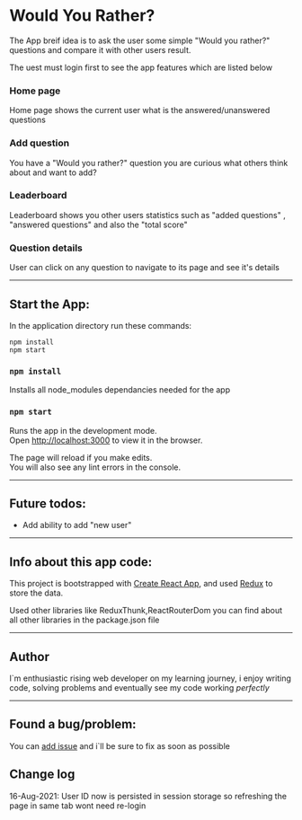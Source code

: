 # Would You Rather?

The App breif idea is to ask the user some simple "Would you rather?" questions and compare it with other users result.

The uest must login first to see the app features which are listed below

### Home page

Home page shows the current user what is the answered/unanswered questions

### Add question

You have a "Would you rather?" question you are curious what others think about and want to add?

### Leaderboard

Leaderboard shows you other users statistics such as "added questions" , "answered questions" and also the "total score"

### Question details

User can click on any question to navigate to its page and see it's details

<hr>

## Start the App:

In the application directory run these commands:

```
npm install
npm start
```

### `npm install`

Installs all node_modules dependancies needed for the app

### `npm start`

Runs the app in the development mode.\
Open [http://localhost:3000](http://localhost:3000) to view it in the browser.

The page will reload if you make edits.\
You will also see any lint errors in the console.

<hr>

## Future todos:

- Add ability to add "new user"
<hr>

## Info about this app code:

This project is bootstrapped with [Create React App](https://github.com/facebook/create-react-app), and used [Redux](https://github.com/reduxjs/redux) to store the data.

Used other libraries like ReduxThunk,ReactRouterDom you can find about all other libraries in the package.json file

<hr>

## Author

I`m enthusiastic rising web developer on my learning journey, i enjoy writing code, solving problems and eventually see my code working _perfectly_

<hr>

## Found a bug/problem:

You can [add issue](https://github.com/Mush-0/would-you-rather-project/issues) and i`ll be sure to fix as soon as possible

## Change log

16-Aug-2021: User ID now is persisted in session storage so refreshing the page in same tab wont need re-login
